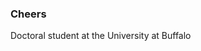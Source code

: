 ### Cheers
Doctoral student at the University at Buffalo
<!--
**jjmarzia/jjmarzia** is a ✨ _special_ ✨ repository because its `README.md` (this file) appears on your GitHub profile.

